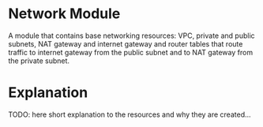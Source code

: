 # Network Module

A module that contains base networking resources: VPC, private and public subnets, NAT gateway and internet gateway and
router tables that route traffic to internet gateway from the public subnet and to NAT gateway from the private subnet.

# Explanation

TODO: here short explanation to the resources and why they are created...
